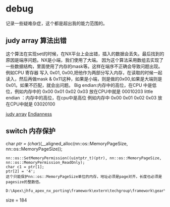 # debug

记录一些疑难杂症，这个都是超出我的能力范围的。

## judy array 算法出错  

这个算法在实现set的时候，在NX平台上会出错，插入的数据会丢失。最后找到的原因是端序问题。NX是小端，我们使用了大端。
因为这个算法采用数组去实现了一些数据结构，里面使用了内存的mask等。这样在端序不正确会导致问题出现。
例如CPU 寄存器 写入 0x01, 0x00,把他作为两部分写入内存，在读取的时候一起读入，然后再做mask & 0x11这种，如果是小端，则是做的0x00,如果是大端则是0x01。如果不匹配，就会出问题。
Big endian:内存中的高位，在CPU 中是低位，例如内存中的 0x00 0x01 0x02 0x03 放在CPU中就是 00010203
little endian ：内存中的高位，在cpu中是高位 例如内存中 0x00 0x01 0x02 0x03 放在CPU中就是 03020100

[judy array](https://en.wikipedia.org/wiki/Judy_array)
[Endianness](https://en.wikipedia.org/wiki/Endianness)


## switch 内存保护

 char *ptr = (char*)(__aligned_alloc(nn::os::MemoryPageSize, nn::os::MemoryPageSize));
    
    nn::os::SetMemoryPermission((uintptr_t)(ptr), nn::os::MemoryPageSize, nn::os::MemoryPermission_ReadOnly);
    char c1 = ptr[1];
    ptr[2] = '4';
    这个只能保护nn::os::MemoryPageSize单位的内存，地址必须是page对齐，长度也必须是pagesize的整数倍。

    D:\Apex\jhfu_apex_nx_porting\framework\extern\techgroup\framework\gear\inc\gear\memory\memtcmallocprivate.h

size = 184

